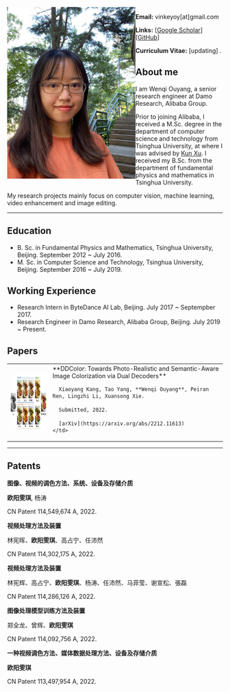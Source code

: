 <img align="left" width="300" height="400" src="data/my_photo.jpg">

**Email:** vinkeyoy[at]gmail.com

**Links:** [[Google Scholar](https://scholar.google.com/citations?user=pYeM5JUAAAAJ&hl=zh-CN)] [[GitHub](https://github.com/Vicky0522)]

**Curriculum Vitae:** [updating] .


## About me
I am Wenqi Ouyang, a senior research engineer at Damo Research, Alibaba Group.

Prior to joining Alibaba, I received a M.Sc. degree in the department of computer science and technology from Tsinghua University, at where I was advised by [Kun Xu](https://cg.cs.tsinghua.edu.cn/people/~kun/). I received my B.Sc. from the department of fundamental physics and mathematics in Tsinghua University.

My research projects mainly focus on computer vision, machine learning, video enhancement and image editing.

---

## Education
* B. Sc. in Fundamental Physics and Mathematics, Tsinghua University, Beijing. September 2012 ~ July 2016.
* M. Sc. in Computer Science and Technology, Tsinghua University, Beijing. September 2016 ~ July 2019.

## Working Experience
* Research Intern in ByteDance AI Lab, Beijing. July 2017 ~ Septempber 2017.
* Research Engineer in Damo Research, Alibaba Group, Beijing. July 2019 ~ Present.

## Papers
<table>
  <tr>
    <td><img align="left" width="240" height="135" src="data/paper_figure/ddcolor.png"></td>
    <td>
      **DDColor: Towards Photo-Realistic and Semantic-Aware Image Colorization via Dual Decoders**
      
      Xiaoyang Kang, Tao Yang, **Wenqi Ouyang**, Peiran Ren, Lingzhi Li, Xuansong Xie.
      
      Submitted, 2022.
      
      [arXiv](https://arxiv.org/abs/2212.11613)
    </td>
  </tr>
</table>

---

## Patents
**图像、视频的调色方法、系统、设备及存储介质**

**欧阳雯琪**, 杨涛

CN Patent 114,549,674 A, 2022.

**视频处理方法及装置**

林宪晖、**欧阳雯琪**、高占宁、任沛然

CN Patent 114,302,175 A, 2022.

**视频处理方法及装置**

林宪辉、高占宁、**欧阳雯琪**、杨涛、任沛然、马菲莹、谢宣松、張磊

CN Patent 114,286,126 A, 2022.

**图像处理模型训练方法及装置**

郑全龙、曾辉、**欧阳雯琪**

CN Patent 114,092,756 A, 2022.

**一种视频调色方法、媒体数据处理方法、设备及存储介质**

**欧阳雯琪**

CN Patent 113,497,954 A, 2022.


